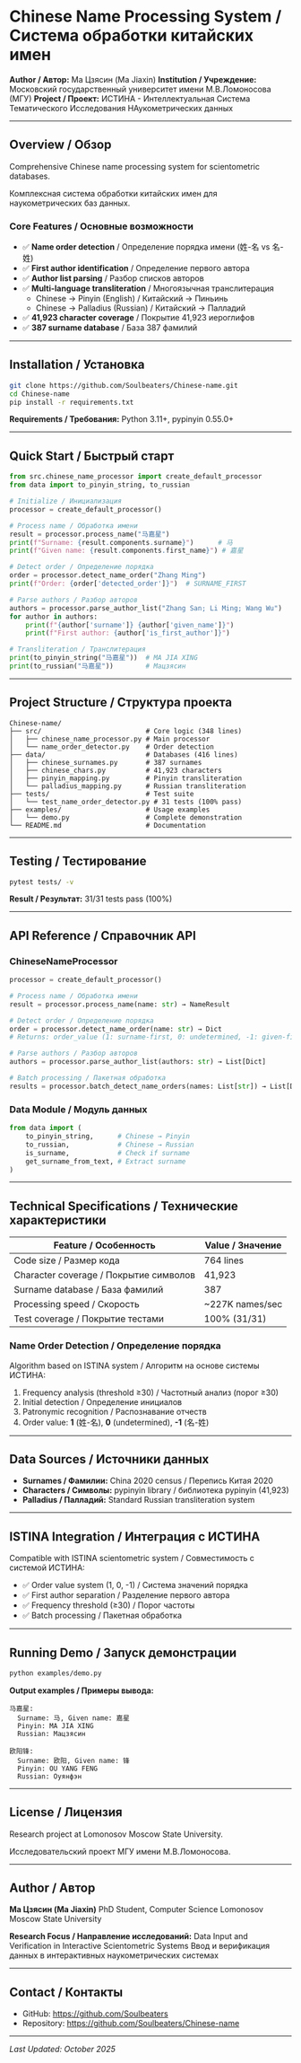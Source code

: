 # Chinese Name Processing System / Система обработки китайских имен

**Author / Автор:** Ма Цзясин (Ma Jiaxin)
**Institution / Учреждение:** Московский государственный университет имени М.В.Ломоносова (МГУ)
**Project / Проект:** ИСТИНА - Интеллектуальная Система Тематического Исследования НАукометрических данных

---

## Overview / Обзор

Comprehensive Chinese name processing system for scientometric databases.

Комплексная система обработки китайских имен для наукометрических баз данных.

### Core Features / Основные возможности

- ✅ **Name order detection** / Определение порядка имени (姓-名 vs 名-姓)
- ✅ **First author identification** / Определение первого автора
- ✅ **Author list parsing** / Разбор списков авторов
- ✅ **Multi-language transliteration** / Многоязычная транслитерация
  - Chinese → Pinyin (English) / Китайский → Пиньинь
  - Chinese → Palladius (Russian) / Китайский → Палладий
- ✅ **41,923 character coverage** / Покрытие 41,923 иероглифов
- ✅ **387 surname database** / База 387 фамилий

---

## Installation / Установка

```bash
git clone https://github.com/Soulbeaters/Chinese-name.git
cd Chinese-name
pip install -r requirements.txt
```

**Requirements / Требования:** Python 3.11+, pypinyin 0.55.0+

---

## Quick Start / Быстрый старт

```python
from src.chinese_name_processor import create_default_processor
from data import to_pinyin_string, to_russian

# Initialize / Инициализация
processor = create_default_processor()

# Process name / Обработка имени
result = processor.process_name("马嘉星")
print(f"Surname: {result.components.surname}")      # 马
print(f"Given name: {result.components.first_name}") # 嘉星

# Detect order / Определение порядка
order = processor.detect_name_order("Zhang Ming")
print(f"Order: {order['detected_order']}")  # SURNAME_FIRST

# Parse authors / Разбор авторов
authors = processor.parse_author_list("Zhang San; Li Ming; Wang Wu")
for author in authors:
    print(f"{author['surname']} {author['given_name']}")
    print(f"First author: {author['is_first_author']}")

# Transliteration / Транслитерация
print(to_pinyin_string("马嘉星"))  # MA JIA XING
print(to_russian("马嘉星"))        # Мацзясин
```

---

## Project Structure / Структура проекта

```
Chinese-name/
├── src/                          # Core logic (348 lines)
│   ├── chinese_name_processor.py # Main processor
│   └── name_order_detector.py    # Order detection
├── data/                         # Databases (416 lines)
│   ├── chinese_surnames.py       # 387 surnames
│   ├── chinese_chars.py          # 41,923 characters
│   ├── pinyin_mapping.py         # Pinyin transliteration
│   └── palladius_mapping.py      # Russian transliteration
├── tests/                        # Test suite
│   └── test_name_order_detector.py # 31 tests (100% pass)
├── examples/                     # Usage examples
│   └── demo.py                   # Complete demonstration
└── README.md                     # Documentation
```

---

## Testing / Тестирование

```bash
pytest tests/ -v
```

**Result / Результат:** 31/31 tests pass (100%)

---

## API Reference / Справочник API

### ChineseNameProcessor

```python
processor = create_default_processor()

# Process name / Обработка имени
result = processor.process_name(name: str) → NameResult

# Detect order / Определение порядка
order = processor.detect_name_order(name: str) → Dict
# Returns: order_value (1: surname-first, 0: undetermined, -1: given-first)

# Parse authors / Разбор авторов
authors = processor.parse_author_list(authors: str) → List[Dict]

# Batch processing / Пакетная обработка
results = processor.batch_detect_name_orders(names: List[str]) → List[Dict]
```

### Data Module / Модуль данных

```python
from data import (
    to_pinyin_string,      # Chinese → Pinyin
    to_russian,            # Chinese → Russian
    is_surname,            # Check if surname
    get_surname_from_text, # Extract surname
)
```

---

## Technical Specifications / Технические характеристики

| Feature / Особенность | Value / Значение |
|----------------------|------------------|
| Code size / Размер кода | 764 lines |
| Character coverage / Покрытие символов | 41,923 |
| Surname database / База фамилий | 387 |
| Processing speed / Скорость | ~227K names/sec |
| Test coverage / Покрытие тестами | 100% (31/31) |

### Name Order Detection / Определение порядка

Algorithm based on ISTINA system / Алгоритм на основе системы ИСТИНА:

1. Frequency analysis (threshold ≥30) / Частотный анализ (порог ≥30)
2. Initial detection / Определение инициалов
3. Patronymic recognition / Распознавание отчеств
4. Order value: **1** (姓-名), **0** (undetermined), **-1** (名-姓)

---

## Data Sources / Источники данных

- **Surnames / Фамилии:** China 2020 census / Перепись Китая 2020
- **Characters / Символы:** pypinyin library / библиотека pypinyin (41,923)
- **Palladius / Палладий:** Standard Russian transliteration system

---

## ISTINA Integration / Интеграция с ИСТИНА

Compatible with ISTINA scientometric system / Совместимость с системой ИСТИНА:

- ✅ Order value system (1, 0, -1) / Система значений порядка
- ✅ First author separation / Разделение первого автора
- ✅ Frequency threshold (≥30) / Порог частоты
- ✅ Batch processing / Пакетная обработка

---

## Running Demo / Запуск демонстрации

```bash
python examples/demo.py
```

**Output examples / Примеры вывода:**

```
马嘉星:
  Surname: 马, Given name: 嘉星
  Pinyin: MA JIA XING
  Russian: Мацзясин

欧阳锋:
  Surname: 欧阳, Given name: 锋
  Pinyin: OU YANG FENG
  Russian: Оуянфэн
```

---

## License / Лицензия

Research project at Lomonosov Moscow State University.

Исследовательский проект МГУ имени М.В.Ломоносова.

---

## Author / Автор

**Ма Цзясин (Ma Jiaxin)**
PhD Student, Computer Science
Lomonosov Moscow State University

**Research Focus / Направление исследований:**
Data Input and Verification in Interactive Scientometric Systems
Ввод и верификация данных в интерактивных наукометрических системах

---

## Contact / Контакты

- GitHub: https://github.com/Soulbeaters
- Repository: https://github.com/Soulbeaters/Chinese-name

---

*Last Updated: October 2025*
